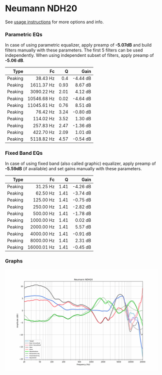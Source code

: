 # Neumann NDH20
See [usage instructions](https://github.com/jaakkopasanen/AutoEq#usage) for more options and info.

### Parametric EQs
In case of using parametric equalizer, apply preamp of **-5.07dB** and build filters manually
with these parameters. The first 5 filters can be used independently.
When using independent subset of filters, apply preamp of **-5.06 dB**.

| Type    | Fc          |    Q | Gain     |
|--------:|------------:|-----:|---------:|
| Peaking | 38.43 Hz    | 0.4  | -4.44 dB |
| Peaking | 1611.37 Hz  | 0.93 | 8.67 dB  |
| Peaking | 3090.22 Hz  | 2.01 | 4.12 dB  |
| Peaking | 10546.68 Hz | 0.02 | -4.64 dB |
| Peaking | 11045.61 Hz | 0.76 | 8.51 dB  |
| Peaking | 76.42 Hz    | 3.24 | -0.80 dB |
| Peaking | 114.02 Hz   | 3.52 | 1.30 dB  |
| Peaking | 257.83 Hz   | 2.47 | -1.36 dB |
| Peaking | 422.70 Hz   | 2.09 | 1.01 dB  |
| Peaking | 5118.82 Hz  | 4.57 | -0.54 dB |

### Fixed Band EQs
In case of using fixed band (also called graphic) equalizer, apply preamp of **-5.59dB**
(if available) and set gains manually with these parameters.

| Type    | Fc          |    Q | Gain     |
|--------:|------------:|-----:|---------:|
| Peaking | 31.25 Hz    | 1.41 | -4.26 dB |
| Peaking | 62.50 Hz    | 1.41 | -3.74 dB |
| Peaking | 125.00 Hz   | 1.41 | -0.75 dB |
| Peaking | 250.00 Hz   | 1.41 | -2.82 dB |
| Peaking | 500.00 Hz   | 1.41 | -1.78 dB |
| Peaking | 1000.00 Hz  | 1.41 | 0.02 dB  |
| Peaking | 2000.00 Hz  | 1.41 | 5.57 dB  |
| Peaking | 4000.00 Hz  | 1.41 | -0.91 dB |
| Peaking | 8000.00 Hz  | 1.41 | 2.31 dB  |
| Peaking | 16000.01 Hz | 1.41 | -0.45 dB |

### Graphs
![](./Neumann%20NDH20.png)